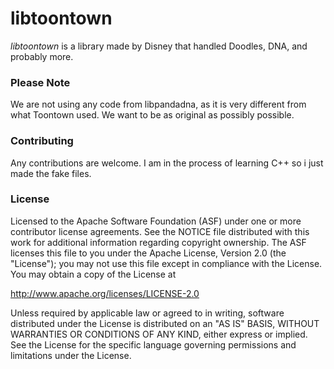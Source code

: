 # libtoontown
_libtoontown_ is a library made by Disney that handled Doodles, DNA, and probably more.

### Please Note ###
We are not using any code from libpandadna, as it is very different from what Toontown used. We want to be as original as possibly possible.

### Contributing ###
Any contributions are welcome. I am in the process of learning C++ so i just made the fake files.

### License ###
Licensed to the Apache Software Foundation (ASF) under one or more contributor license agreements. See the NOTICE file distributed with this work for additional information regarding copyright ownership. The ASF licenses this file to you under the Apache License, Version 2.0 (the "License"); you may not use this file except in compliance with the License. You may obtain a copy of the License at

http://www.apache.org/licenses/LICENSE-2.0

Unless required by applicable law or agreed to in writing, software distributed under the License is distributed on an "AS IS" BASIS, WITHOUT WARRANTIES OR CONDITIONS OF ANY KIND, either express or implied. See the License for the specific language governing permissions and limitations under the License.
